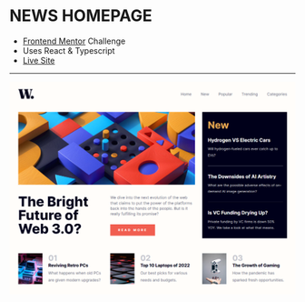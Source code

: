 # NEWS HOMEPAGE
- [Frontend Mentor](https://www.frontendmentor.io/) Challenge
- Uses React & Typescript
- [Live Site]()
---
![screenshot](image.png)